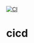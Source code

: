 [![CI](https://github.com/rajeevRuhaan/cicd/actions/workflows/main.yml/badge.svg)](https://github.com/rajeevRuhaan/cicd/actions/workflows/main.yml)

# cicd
